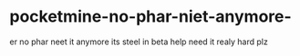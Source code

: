 # pocketmine-no-phar-niet-anymore-
er no phar neet it anymore its steel in beta
 help need it realy hard plz

